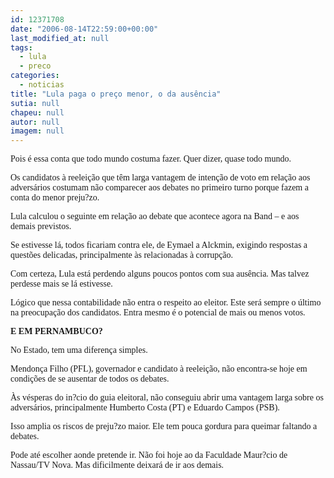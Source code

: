 ```yaml
---
id: 12371708
date: "2006-08-14T22:59:00+00:00"
last_modified_at: null
tags:
  - lula
  - preco
categories:
  - noticias
title: "Lula paga o preço menor, o da ausência"
sutia: null
chapeu: null
autor: null
imagem: null
---
```

<p><P><FONT face=Verdana>Pois é essa conta que todo mundo costuma fazer. Quer dizer, quase todo mundo.</FONT></P></p>
<p><P><FONT face=Verdana>Os candidatos à reeleição que têm larga vantagem de intenção de voto em relação aos adversários costumam não comparecer aos debates no primeiro turno porque fazem a conta do menor preju?zo.</FONT></P></p>
<p><P><FONT face=Verdana>Lula calculou o seguinte em relação ao debate que acontece agora na Band – e aos demais previstos. </FONT></P></p>
<p><P><FONT face=Verdana>Se estivesse lá, todos ficariam contra ele, de Eymael a Alckmin, exigindo respostas a questões delicadas, principalmente às relacionadas à corrupção.</FONT></P></p>
<p><P><FONT face=Verdana>Com certeza, Lula está perdendo alguns poucos pontos com sua ausência. Mas talvez perdesse mais se lá estivesse.</FONT></P></p>
<p><P><FONT face=Verdana>Lógico que nessa contabilidade não entra o respeito ao eleitor. Este será sempre o último na preocupação dos candidatos. Entra mesmo é o potencial de mais ou menos votos.</FONT></P></p>
<p><P><FONT face=Verdana><STRONG>E EM PERNAMBUCO?</STRONG></FONT></P></p>
<p><P><FONT face=Verdana>No Estado, tem uma diferença simples. </FONT></P></p>
<p><P><FONT face=Verdana>Mendonça Filho (PFL), governador e candidato à reeleição, não encontra-se hoje em condições de se ausentar de todos os debates.</FONT></P></p>
<p><P><FONT face=Verdana>Às vésperas do in?cio do guia eleitoral, não conseguiu abrir uma vantagem larga sobre os adversários, principalmente Humberto Costa (PT) e Eduardo Campos (PSB).</FONT></P></p>
<p><P><FONT face=Verdana>Isso amplia os riscos de preju?zo maior. Ele tem pouca gordura para queimar faltando a debates.</FONT></P></p>
<p><P><FONT face=Verdana>Pode até escolher aonde pretende ir. Não foi hoje ao da Faculdade Maur?cio de Nassau/TV Nova. Mas dificilmente deixará de ir aos demais.</FONT></P> </p>
